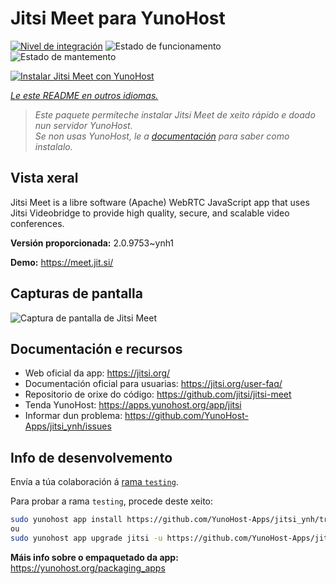 <!--
NOTA: Este README foi creado automáticamente por <https://github.com/YunoHost/apps/tree/master/tools/readme_generator>
NON debe editarse manualmente.
-->

# Jitsi Meet para YunoHost

[![Nivel de integración](https://apps.yunohost.org/badge/integration/jitsi)](https://ci-apps.yunohost.org/ci/apps/jitsi/)
![Estado de funcionamento](https://apps.yunohost.org/badge/state/jitsi)
![Estado de mantemento](https://apps.yunohost.org/badge/maintained/jitsi)

[![Instalar Jitsi Meet con YunoHost](https://install-app.yunohost.org/install-with-yunohost.svg)](https://install-app.yunohost.org/?app=jitsi)

*[Le este README en outros idiomas.](./ALL_README.md)*

> *Este paquete permíteche instalar Jitsi Meet de xeito rápido e doado nun servidor YunoHost.*  
> *Se non usas YunoHost, le a [documentación](https://yunohost.org/install) para saber como instalalo.*

## Vista xeral

Jitsi Meet is a libre software (Apache) WebRTC JavaScript app that uses Jitsi Videobridge to provide high quality, secure, and scalable video conferences.


**Versión proporcionada:** 2.0.9753~ynh1

**Demo:** <https://meet.jit.si/>

## Capturas de pantalla

![Captura de pantalla de Jitsi Meet](./doc/screenshots/screenshot.png)

## Documentación e recursos

- Web oficial da app: <https://jitsi.org/>
- Documentación oficial para usuarias: <https://jitsi.org/user-faq/>
- Repositorio de orixe do código: <https://github.com/jitsi/jitsi-meet>
- Tenda YunoHost: <https://apps.yunohost.org/app/jitsi>
- Informar dun problema: <https://github.com/YunoHost-Apps/jitsi_ynh/issues>

## Info de desenvolvemento

Envía a túa colaboración á [rama `testing`](https://github.com/YunoHost-Apps/jitsi_ynh/tree/testing).

Para probar a rama `testing`, procede deste xeito:

```bash
sudo yunohost app install https://github.com/YunoHost-Apps/jitsi_ynh/tree/testing --debug
ou
sudo yunohost app upgrade jitsi -u https://github.com/YunoHost-Apps/jitsi_ynh/tree/testing --debug
```

**Máis info sobre o empaquetado da app:** <https://yunohost.org/packaging_apps>
